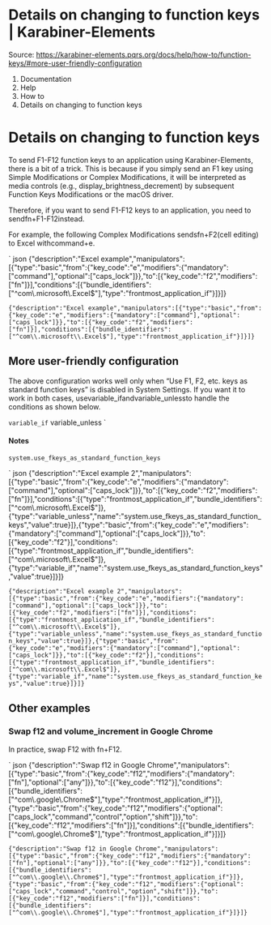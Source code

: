 # Details on changing to function keys | Karabiner-Elements

Source: https://karabiner-elements.pqrs.org/docs/help/how-to/function-keys/#more-user-friendly-configuration

1. Documentation
1. Help
1. How to
1. Details on changing to function keys

# Details on changing to function keys

To send F1-F12 function keys to an application using Karabiner-Elements, there is a bit of a trick.
This is because if you simply send an F1 key using Simple Modifications or Complex Modifications,
it will be interpreted as media controls (e.g., display_brightness_decrement) by subsequent Function Keys Modifications or the macOS driver.

Therefore, if you want to send F1-F12 keys to an application, you need to sendfn+F1-F12instead.

For example, the following Complex Modifications sendsfn+F2(cell editing) to Excel withcommand+e.


` json
{"description":"Excel example","manipulators":[{"type":"basic","from":{"key_code":"e","modifiers":{"mandatory":["command"],"optional":["caps_lock"]}},"to":[{"key_code":"f2","modifiers":["fn"]}],"conditions":[{"bundle_identifiers":["^com\\.microsoft\\.Excel$"],"type":"frontmost_application_if"}]}]}

`{"description":"Excel example","manipulators":[{"type":"basic","from":{"key_code":"e","modifiers":{"mandatory":["command"],"optional":["caps_lock"]}},"to":[{"key_code":"f2","modifiers":["fn"]}],"conditions":[{"bundle_identifiers":["^com\\.microsoft\\.Excel$"],"type":"frontmost_application_if"}]}]}`
## More user-friendly configuration

The above configuration works well only when “Use F1, F2, etc. keys as standard function keys” is disabled in System Settings.
If you want it to work in both cases, usevariable_ifandvariable_unlessto handle the conditions as shown below.

` variable_if ` variable_unless `
#### Notes

` system.use_fkeys_as_standard_function_keys `

` json
{"description":"Excel example 2","manipulators":[{"type":"basic","from":{"key_code":"e","modifiers":{"mandatory":["command"],"optional":["caps_lock"]}},"to":[{"key_code":"f2","modifiers":["fn"]}],"conditions":[{"type":"frontmost_application_if","bundle_identifiers":["^com\\.microsoft\\.Excel$"]},{"type":"variable_unless","name":"system.use_fkeys_as_standard_function_keys","value":true}]},{"type":"basic","from":{"key_code":"e","modifiers":{"mandatory":["command"],"optional":["caps_lock"]}},"to":[{"key_code":"f2"}],"conditions":[{"type":"frontmost_application_if","bundle_identifiers":["^com\\.microsoft\\.Excel$"]},{"type":"variable_if","name":"system.use_fkeys_as_standard_function_keys","value":true}]}]}

`{"description":"Excel example 2","manipulators":[{"type":"basic","from":{"key_code":"e","modifiers":{"mandatory":["command"],"optional":["caps_lock"]}},"to":[{"key_code":"f2","modifiers":["fn"]}],"conditions":[{"type":"frontmost_application_if","bundle_identifiers":["^com\\.microsoft\\.Excel$"]},{"type":"variable_unless","name":"system.use_fkeys_as_standard_function_keys","value":true}]},{"type":"basic","from":{"key_code":"e","modifiers":{"mandatory":["command"],"optional":["caps_lock"]}},"to":[{"key_code":"f2"}],"conditions":[{"type":"frontmost_application_if","bundle_identifiers":["^com\\.microsoft\\.Excel$"]},{"type":"variable_if","name":"system.use_fkeys_as_standard_function_keys","value":true}]}]}`
## Other examples

### Swap f12 and volume_increment in Google Chrome

In practice, swap F12 with fn+F12.


` json
{"description":"Swap f12 in Google Chrome","manipulators":[{"type":"basic","from":{"key_code":"f12","modifiers":{"mandatory":["fn"],"optional":["any"]}},"to":[{"key_code":"f12"}],"conditions":[{"bundle_identifiers":["^com\\.google\\.Chrome$"],"type":"frontmost_application_if"}]},{"type":"basic","from":{"key_code":"f12","modifiers":{"optional":["caps_lock","command","control","option","shift"]}},"to":[{"key_code":"f12","modifiers":["fn"]}],"conditions":[{"bundle_identifiers":["^com\\.google\\.Chrome$"],"type":"frontmost_application_if"}]}]}

`{"description":"Swap f12 in Google Chrome","manipulators":[{"type":"basic","from":{"key_code":"f12","modifiers":{"mandatory":["fn"],"optional":["any"]}},"to":[{"key_code":"f12"}],"conditions":[{"bundle_identifiers":["^com\\.google\\.Chrome$"],"type":"frontmost_application_if"}]},{"type":"basic","from":{"key_code":"f12","modifiers":{"optional":["caps_lock","command","control","option","shift"]}},"to":[{"key_code":"f12","modifiers":["fn"]}],"conditions":[{"bundle_identifiers":["^com\\.google\\.Chrome$"],"type":"frontmost_application_if"}]}]}`